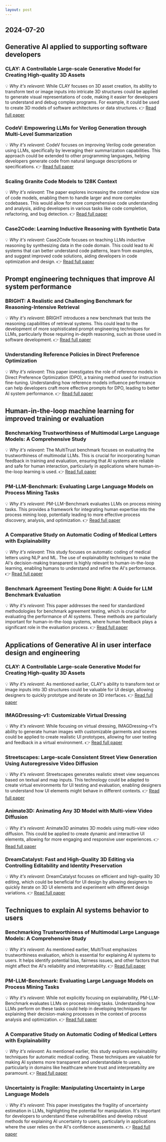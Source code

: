 ```yaml
---
layout: post
---
```


## 2024-07-20

## Generative AI applied to supporting software developers
### CLAY: A Controllable Large-scale Generative Model for Creating High-quality 3D Assets
💡 *Why it's relevant*: While CLAY focuses on 3D asset creation, its ability to transform text or image inputs into intricate 3D structures could be applied to generate visual representations of code, making it easier for developers to understand and debug complex programs. For example, it could be used to create 3D models of software architectures or data structures.
👉 [ Read full paper](https://arxiv.org/pdf/2406.13897)

### CodeV: Empowering LLMs for Verilog Generation through Multi-Level Summarization
💡 *Why it's relevant*: CodeV focuses on improving Verilog code generation using LLMs, specifically by leveraging their summarization capabilities. This approach could be extended to other programming languages, helping developers generate code from natural language descriptions or specifications.
👉 [ Read full paper](https://arxiv.org/pdf/2407.10424)

### Scaling Granite Code Models to 128K Context
💡 *Why it's relevant*: The paper explores increasing the context window size of code models, enabling them to handle larger and more complex codebases. This would allow for more comprehensive code understanding and analysis, aiding developers in various tasks like code completion, refactoring, and bug detection.
👉 [ Read full paper](https://arxiv.org/pdf/2407.13739)

### Case2Code: Learning Inductive Reasoning with Synthetic Data
💡 *Why it's relevant*: Case2Code focuses on teaching LLMs inductive reasoning by synthesizing data in the code domain. This could lead to AI systems that can better understand code patterns, learn from examples, and suggest improved code solutions, aiding developers in code optimization and design.
👉 [ Read full paper](https://arxiv.org/pdf/2407.12504)

## Prompt engineering techniques that improve AI system performance
### BRIGHT: A Realistic and Challenging Benchmark for Reasoning-Intensive Retrieval
💡 *Why it's relevant*: BRIGHT introduces a new benchmark that tests the reasoning capabilities of retrieval systems. This could lead to the development of more sophisticated prompt engineering techniques for LLMs, particularly those requiring in-depth reasoning, such as those used in software development.
👉 [ Read full paper](https://arxiv.org/pdf/2407.12883)

### Understanding Reference Policies in Direct Preference Optimization
💡 *Why it's relevant*: This paper investigates the role of reference models in Direct Preference Optimization (DPO), a training method used for instruction fine-tuning. Understanding how reference models influence performance can help developers craft more effective prompts for DPO, leading to better AI system performance.
👉 [ Read full paper](https://arxiv.org/pdf/2407.13709)

## Human-in-the-loop machine learning for improved training or evaluation
### Benchmarking Trustworthiness of Multimodal Large Language Models: A Comprehensive Study
💡 *Why it's relevant*: The MultiTrust benchmark focuses on evaluating the trustworthiness of multimodal LLMs. This is crucial for incorporating human feedback in training and evaluation, ensuring that AI systems are reliable and safe for human interaction, particularly in applications where human-in-the-loop learning is used.
👉 [ Read full paper](https://arxiv.org/pdf/2406.07057)

### PM-LLM-Benchmark: Evaluating Large Language Models on Process Mining Tasks
💡 *Why it's relevant*: PM-LLM-Benchmark evaluates LLMs on process mining tasks. This provides a framework for integrating human expertise into the process mining loop, potentially leading to more effective process discovery, analysis, and optimization.
👉 [ Read full paper](https://arxiv.org/pdf/2407.13244)

### A Comparative Study on Automatic Coding of Medical Letters with Explainability
💡 *Why it's relevant*: This study focuses on automatic coding of medical letters using NLP and ML. The use of explainability techniques to make the AI's decision-making transparent is highly relevant to human-in-the-loop learning, enabling humans to understand and refine the AI's performance.
👉 [ Read full paper](https://arxiv.org/pdf/2407.13638)

### Benchmark Agreement Testing Done Right: A Guide for LLM Benchmark Evaluation
💡 *Why it's relevant*: This paper addresses the need for standardized methodologies for benchmark agreement testing, which is crucial for evaluating the performance of AI systems. These methods are particularly important for human-in-the-loop systems, where human feedback plays a significant role in the evaluation process.
👉 [ Read full paper](https://arxiv.org/pdf/2407.13696)

## Applications of Generative AI in user interface design and engineering
### CLAY: A Controllable Large-scale Generative Model for Creating High-quality 3D Assets
💡 *Why it's relevant*: As mentioned earlier, CLAY's ability to transform text or image inputs into 3D structures could be valuable for UI design, allowing designers to quickly prototype and iterate on 3D interfaces. 
👉 [ Read full paper](https://arxiv.org/pdf/2406.13897)

### IMAGDressing-v1: Customizable Virtual Dressing
💡 *Why it's relevant*: While focusing on virtual dressing, IMAGDressing-v1's ability to generate human images with customizable garments and scenes could be applied to create realistic UI prototypes, allowing for user testing and feedback in a virtual environment.
👉 [ Read full paper](https://arxiv.org/pdf/2407.12705)

### Streetscapes: Large-scale Consistent Street View Generation Using Autoregressive Video Diffusion
💡 *Why it's relevant*: Streetscapes generates realistic street view sequences based on textual and map inputs. This technology could be adapted to create virtual environments for UI testing and evaluation, enabling designers to understand how UI elements might behave in different contexts.
👉 [ Read full paper](https://arxiv.org/pdf/2407.13759)

### Animate3D: Animating Any 3D Model with Multi-view Video Diffusion
💡 *Why it's relevant*: Animate3D animates 3D models using multi-view video diffusion. This could be applied to create dynamic and interactive UI elements, allowing for more engaging and responsive user experiences. 
👉 [ Read full paper](https://arxiv.org/pdf/2407.11398)

### DreamCatalyst: Fast and High-Quality 3D Editing via Controlling Editability and Identity Preservation
💡 *Why it's relevant*: DreamCatalyst focuses on efficient and high-quality 3D editing, which could be beneficial for UI design by allowing designers to quickly iterate on 3D UI elements and experiment with different design variations.
👉 [ Read full paper](https://arxiv.org/pdf/2407.11394)

## Techniques to explain AI systems behavior to users
### Benchmarking Trustworthiness of Multimodal Large Language Models: A Comprehensive Study
💡 *Why it's relevant*: As mentioned earlier, MultiTrust emphasizes trustworthiness evaluation, which is essential for explaining AI systems to users. It helps identify potential bias, fairness issues, and other factors that might affect the AI's reliability and interpretability.
👉 [ Read full paper](https://arxiv.org/pdf/2406.07057)

### PM-LLM-Benchmark: Evaluating Large Language Models on Process Mining Tasks
💡 *Why it's relevant*: While not explicitly focusing on explainability, PM-LLM-Benchmark evaluates LLMs on process mining tasks. Understanding how LLMs perform on these tasks could help in developing techniques for explaining their decision-making processes in the context of process analysis and optimization.
👉 [ Read full paper](https://arxiv.org/pdf/2407.13244)

### A Comparative Study on Automatic Coding of Medical Letters with Explainability
💡 *Why it's relevant*: As mentioned earlier, this study explores explainability techniques for automatic medical coding. These techniques are valuable for making AI systems more transparent and understandable to users, particularly in domains like healthcare where trust and interpretability are paramount.
👉 [ Read full paper](https://arxiv.org/pdf/2407.13638)

### Uncertainty is Fragile: Manipulating Uncertainty in Large Language Models
💡 *Why it's relevant*: This paper investigates the fragility of uncertainty estimation in LLMs, highlighting the potential for manipulation. It's important for developers to understand these vulnerabilities and develop robust methods for explaining AI uncertainty to users, particularly in applications where the user relies on the AI's confidence assessments.
👉 [ Read full paper](https://arxiv.org/pdf/2407.11282)